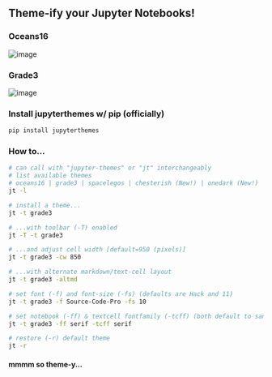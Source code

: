 ## Theme-ify your Jupyter Notebooks!

### Oceans16
![image](https://github.com/dunovank/jupyter-themes/blob/master/screens/oceans16_nb.png?raw=true)

### Grade3
![image](https://github.com/dunovank/jupyter-themes/blob/master/screens/grade3_nb.png?raw=true)

### Install jupyterthemes w/ pip (officially)
```sh
pip install jupyterthemes
```

### How to...
```sh
# can call with "jupyter-themes" or "jt" interchangeably
# list available themes
# oceans16 | grade3 | spacelegos | chesterish (New!) | onedark (New!)
jt -l

# install a theme...
jt -t grade3

# ...with toolbar (-T) enabled
jt -T -t grade3

# ...and adjust cell width [default=950 (pixels)]
jt -t grade3 -cw 850

# ...with alternate markdown/text-cell layout
jt -t grade3 -altmd

# set font (-f) and font-size (-fs) (defaults are Hack and 11)
jt -t grade3 -f Source-Code-Pro -fs 10

# set notebook (-ff) & textcell fontfamily (-tcff) (both default to sans)
jt -t grade3 -ff serif -tcff serif

# restore (-r) default theme
jt -r
```

#### mmmm so theme-y...
